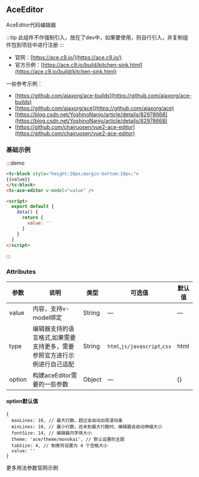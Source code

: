## AceEditor

AceEditor代码编辑器

:::tip
此组件不作强制引入，放在了dev中，如果要使用，则自行引入，并复制组件包到项目中进行注册
:::

- 官网：[https://ace.c9.io/](https://ace.c9.io/)
- 官方示例：[https://ace.c9.io/build/kitchen-sink.html](https://ace.c9.io/build/kitchen-sink.html)

一些参考示例：
- [https://github.com/ajaxorg/ace-builds](https://github.com/ajaxorg/ace-builds)
- [https://github.com/ajaxorg/ace](https://github.com/ajaxorg/ace)
- [https://blog.csdn.net/YoshinoNanjo/article/details/82978668](https://blog.csdn.net/YoshinoNanjo/article/details/82978668)
- [https://github.com/chairuosen/vue2-ace-editor](https://github.com/chairuosen/vue2-ace-editor)

### 基础示例
:::demo
```html
<tc-block style="height:28px;margin-bottom:10px;">
{{value}}
</tc-block>
<tc-ace-editor v-model="value" />

<script>
  export default {
    data() {
      return {
        value: ''
      }
    }
  }
</script>
```
:::

### Attributes

| 参数 | 说明 | 类型 | 可选值 | 默认值   |
| --- |--- |--- |--- |--- |
| value | 内容，支持v-model绑定 | String | — | — |
| type | 编辑器支持的语言格式,如果需要支持更多，需要参照官方进行示例进行自己适配 | String | `html`,`js/javascript`,`css` | html |
| option | 构建aceEditor需要的一些参数 | Object | — | {} |

#### option默认值
```
{
  maxLines: 18, // 最大行数，超过会自动出现滚动条
  minLines: 10, // 最小行数，还未到最大行数时，编辑器会自动伸缩大小
  fontSize: 14, // 编辑器内字体大小
  theme: 'ace/theme/monokai', // 默认设置的主题
  tabSize: 4, // 制表符设置为 4 个空格大小
  value: ''
}
```
更多用法参数官网示例
